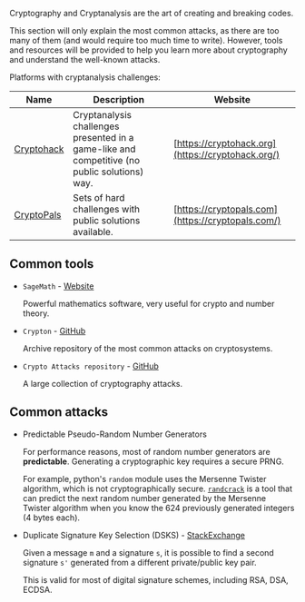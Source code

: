 Cryptography and Cryptanalysis are the art of creating and breaking codes. 

This section will only explain the most common attacks, as there are too many of them (and would require too much time to write). However, tools and resources will be provided to help you learn more about cryptography and understand the well-known attacks.

Platforms with cryptanalysis challenges:

| Name | Description | Website |
| ---- | ----------- | ------- |
| [Cryptohack](https://cryptohack.org/) | Cryptanalysis challenges presented in a game-like and competitive (no public solutions) way. | [https://cryptohack.org](https://cryptohack.org/) |
| [CryptoPals](https://cryptopals.com/) | Sets of hard challenges with public solutions available. | [https://cryptopals.com](https://cryptopals.com/) |


## Common tools

* `SageMath` - [Website](https://www.sagemath.org/)

    Powerful mathematics software, very useful for crypto and number theory.

* `Crypton` - [GitHub](https://github.com/ashutosh1206/Crypton)

    Archive repository of the most common attacks on cryptosystems.

* `Crypto Attacks repository` - [GitHub](https://github.com/jvdsn/crypto-attacks)

    A large collection of cryptography attacks.

## Common attacks

* Predictable Pseudo-Random Number Generators

    For performance reasons, most of random number generators are **predictable**. Generating a cryptographic key requires a secure PRNG.
    
    For example, python's `random` module uses the Mersenne Twister algorithm, which is not cryptographically secure. [`randcrack`](https://github.com/tna0y/Python-random-module-cracker) is a tool that can predict the next random number generated by the Mersenne Twister algorithm when you know the 624 previously generated integers (4 bytes each).

* Duplicate Signature Key Selection (DSKS) - [StackExchange](https://crypto.stackexchange.com/questions/99523/how-can-we-prevent-duplicate-key-attacks-on-digital-signatures)

    Given a message `m` and a signature `s`, it is possible to find a second signature `s'` generated from a different private/public key pair.

    This is valid for most of digital signature schemes, including RSA, DSA, ECDSA.

